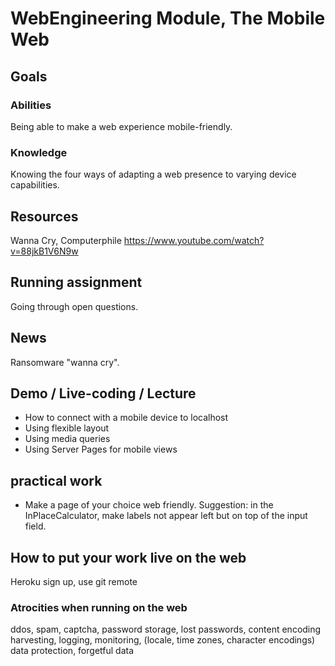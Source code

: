 # WebEngineering Module, The Mobile Web

## Goals

### Abilities
Being able to make a web experience mobile-friendly.

### Knowledge
Knowing the four ways of adapting a web presence to varying
device capabilities.

## Resources

Wanna Cry, Computerphile
https://www.youtube.com/watch?v=88jkB1V6N9w

## Running assignment

Going through open questions.

## News

Ransomware "wanna cry".

## Demo / Live-coding / Lecture

- How to connect with a mobile device to localhost
- Using flexible layout
- Using media queries
- Using Server Pages for mobile views

## practical work

- Make a page of your choice web friendly.
  Suggestion: in the InPlaceCalculator, make labels not appear left but on top of the input field.


## How to put your work live on the web

Heroku sign up, use git remote

### Atrocities when running on the web
ddos, spam, captcha, password storage, lost passwords, content encoding
harvesting, logging, monitoring, (locale, time zones, character encodings)
data protection, forgetful data 